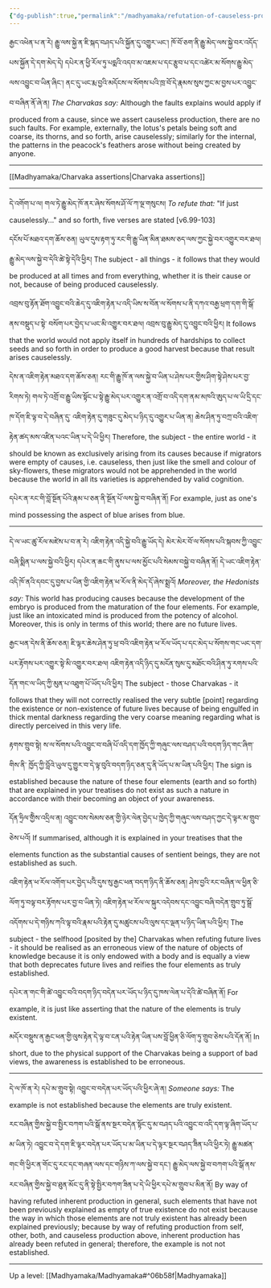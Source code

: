 ```yaml
---
{"dg-publish":true,"permalink":"/madhyamaka/refutation-of-causeless-production-gomde/"}
---
```


རྒྱང་འཕེན་པ་ན་རེ། རྒྱུ་ལས་སྐྱེ་ན་ཇི་སྐད་བཤད་པའི་སྐྱོན་དུ་འགྱུར་ཡང་། ཁོ་བོ་ཅག་ནི་རྒྱུ་མེད་ལས་སྐྱེ་བར་འདོད་པས་སྐྱོན་དེ་དག་མེད་དེ། 
དཔེར་ན་ཕྱི་རོལ་ཏུ་པདྨའི་འདབ་མ་འཇམ་པ་དང་རྩུབ་པ་དང་འཚེར་མ་སོགས་རྒྱུ་མེད་ལས་འབྱུང་བ་ཡིན་ཞིང་། 
ནང་དུ་ཡང་རྨ་བྱའི་མདོངས་ལ་སོགས་པའི་ཁྲ་བོ་དེ་རྣམས་སུས་ཀྱང་མ་བྱས་པར་འབྱུང་བ་བཞིན་ནོ་ཞེ་ན།
*The Charvakas say:* Although the faults explains would apply if produced from a cause, since we assert causeless production, there are no such faults. For example, externally, the lotus's petals being soft and coarse, its thorns, and so forth, arise causelessly; similarly for the internal, the patterns in the peacock's feathers arose without being created by anyone.

---
[[Madhyamaka/Charvaka assertions\|Charvaka assertions]]

---

དེ་འགོག་པ་ལ། གལ་ཏེ་རྒྱུ་མེད་ཁོ་ནར་ཞེས་སོགས་ཤོ་ལོ་ཀ་ལྔ་གསུངས།
*To refute that:* "If just causelessly..." and so forth, five verses are stated [v6.99-103]

དངོས་པོ་མཐའ་དག་ཆོས་ཅན། ཡུལ་དུས་རྟག་ཏུ་རང་གི་རྒྱུ་ཡིན་མིན་ཐམས་ཅད་ལས་ཀྱང་སྐྱེ་བར་འགྱུར་བར་ཐལ། རྒྱུ་མེད་ལས་སྐྱེ་བ་དེའི་ཚེ་སྟེ་དེའི་ཕྱིར། 
The subject - all things - it follows that they would be produced at all times and from everything, whether it is their cause or not, because of being produced causelessly.

འབྲས་བུ་རྟོན་ཐོག་འབྱུང་བའི་ཆེད་དུ་འཇིག་རྟེན་པ་འདི་ཡིས་ས་བོན་ལ་སོགས་པ་ནི་དཀའ་བརྒྱ་ཕྲག་དག་གི་སྒོ་ནས་བསྡུད་པ་སྟེ་
བསོག་པར་བྱེད་པ་ཡང་མི་འགྱུར་བར་ཐལ། འབྲས་བུ་རྒྱུ་མེད་དུ་འབྱུང་བའི་ཕྱིར།
It follows that the world would not apply itself in hundreds of hardships to collect seeds and so forth in order to produce a good harvest because that result arises causelessly.

དེས་ན་འཇིག་རྟེན་མཐའ་དག་ཆོས་ཅན། རང་གི་རྒྱུ་ཁོ་ན་ལས་སྐྱེ་བ་ཡིན་པ་ཤེས་པར་གྱིས་ཤིག་སྟེ་ཤེས་པར་བྱ་རིགས་ཏེ། 
གལ་ཏེ་འགྲོ་བ་རྒྱུ་ཡིས་སྟོང་པ་སྟེ་རྒྱུ་མེད་པར་འགྱུར་ན་འགྲོ་བ་འདི་དག་ནམ་མཁའི་ཨུད་པ་ལ་ཡི་དྲི་དང་ཁ་དོག་ཇི་ལྟ་བ་དེ་བཞིན་དུ་
འཇིག་རྟེན་དུ་གཟུང་དུ་མེད་པ་ཉིད་དུ་འགྱུར་པ་ཡིན་ན། ཆེས་ཤིན་ཏུ་བཀྲ་བའི་འཇིག་རྟེན་ཚད་མས་འཛིན་པའང་ཡིན་པ་དེ་ཡི་ཕྱིར།
Therefore, the subject - the entire world - it should be known as exclusively arising from its causes because if migrators were empty of causes, i.e. causeless, then just like the smell and colour of sky-flowers, these migrators would not be apprehended in the world because the world in all its varieties is apprehended by valid cognition.

དཔེར་ན་རང་གི་བློ་སྔོན་པོའེ་རྣམ་པ་ཅན་ནི་སྔོན་པོ་ལས་སྐྱེ་བ་བཞིན་ནོ།
For example, just as one's mind possessing the aspect of blue arises from blue.

---
དེ་ལ་ཡང་ཚུ་རོལ་མཛེས་པ་བ་ན་རེ། འཇིག་རྟེན་འདི་སྐྱེ་བའི་རྒྱུ་ཡོད་དེ། མེར་མེར་བོ་ལ་སོགས་པའི་སྐབས་ཀྱི་འབྱུང་བཞི་སྨིན་པ་ལས་སྐྱེ་བའི་ཕྱིར། 
དཔེར་ན་ཆང་གི་ནུས་པ་ལས་མྱོང་པའི་སེམས་བསྐྱེ་བ་བཞིན་ནོ། དེ་ཡང་འཇིག་རྟེན་འདི་ཁོ་ནའི་དབང་དུ་བྱས་པ་ཡིན་གྱི་འཇིག་རྟེན་ཕ་རོལ་ནི་མེད་དོ་ཞེས་སྨྲའོ།
*Moreover, the Hedonists say:* This world has producing causes because the development of the embryo is produced from the maturation of the four elements. For example, just like an intoxicated mind is produced from the potency of alcohol. Moreover, this is only in terms of this world; there are no future lives.

རྒྱང་ཕན་དེས་ནི་ཆོས་ཅན། ཇི་ལྟར་ཆེས་ཤེན་ཏུ་ཕྲ་བའི་འཇིག་རྟེན་ཕ་རོལ་ཡོད་པ་དང་མེད་པ་སོགས་གང་ཡང་དག་པར་རྟོགས་པར་འགྱུར་སྟེ་མི་འགྱུར་བར་ཐལ། 
འཇིག་རྟེན་འདི་ཉིད་དུ་མངོན་སུམ་དུ་མཐོང་བའི་ཤིན་ཏུ་རགས་པའི་དོན་གང་ལ་ཡིད་ཀྱི་མུན་པ་འཐུག་པོ་ཡོད་པའི་ཕྱིར།
The subject - those Charvakas - it follows that they will not correctly realised the very subtle [point] regarding the existence or non-existence of future lives because of being engulfed in thick mental darkness regarding the very coarse meaning regarding what is directly perceived in this very life.

རྟགས་གྲུབ་སྟེ། ས་ལ་སོགས་པའི་འབྱུང་བ་བཞི་པོ་འདི་དག་ཁྱོད་ཀྱི་གཞུང་ལས་བཤད་པའི་བདག་ཉིད་གང་ཞིག་གིས་ནི་
ཁྱོད་ཀྱི་བློའེ་ཡུལ་དུ་གྱུར་བ་དེ་ལྟ་བུའི་བདག་ཉིད་ཅན་དུ་ནི་ཡོད་པ་མ་ཡིན་པའི་ཕྱིར།
The sign is established because the nature of these four elements (earth and so forth) that are explained in your treatises do not exist as such a nature in accordance with their becoming an object of your awareness.

དོན་ཧྲིལ་གྱིེས་འདྲིལ་ན། འབྱུང་བས་སེམས་ཅན་གྱི་ཉེར་ལེན་བྱེད་པ་ཁྱེད་ཀྱི་གཞུང་ལས་བཤད་ཀྱང་དེ་ལྟར་མ་གྲུབ་ཅེས་པའོ།
If summarised, although it is explained in your treatises that the elements function as the substantial causes of sentient beings, they are not established as such.

འཇིག་རྟེན་ཕ་རོལ་འགོག་པར་བྱེད་པའིེ་དུས་སུ་རྒྱང་ཕན་བདག་ཉིད་ནི་ཆོས་ཅན། ཤེས་བྱའི་རང་བཞིན་ལ་ཕྱིན་ཅི་ལོག་ཏུ་བལྟ་བར་རྟོགས་པར་བྱ་བ་ཡིན་ཏེ། 
འཇིག་རྟེན་ཕ་རོལ་ལ་སྐུར་འདེབས་དང་འབྱུང་བཞི་བདེན་གྲུབ་ཏུ་སྒྲོ་འདོགས་པ་དེ་གཉིས་ཀའི་ལྟ་བའི་རྣམ་པའི་རྟེན་དུ་མཚུངས་པའི་ལུས་དང་ལྡན་པ་ཉིད་ཡིན་པའི་ཕྱིར།
The subject - the selfhood [posited by the] Charvakas when refuting future lives - it should be realised as an erroneous view of the nature of objects of knowledge because it is only endowed with a body and is equally a view that both deprecates future lives and reifies the four elements as truly established.

དཔེར་ན་གང་གི་ཚེ་འབྱུང་བའི་བདག་ཉིད་བདེན་པར་ཡོད་པ་ཉིད་དུ་ཁས་ལེན་པ་དེའི་ཚེ་བཞིན་ནོ།
For example, it is just like asserting that the nature of the elements is truly existent.

མདོར་བསྡུས་ན་རྒྱང་ཕན་གྱི་ལུས་རྟེན་དེ་ལྟ་བ་ངན་པའི་རྟེན་ཡིན་པས་བློ་ཕྱིན་ཅི་ལོག་ཏུ་གྲུབ་ཅེས་པའི་དོན་ནོ།
In short, due to the physical support of the Charvakas being a support of bad views, the awareness is established to be erroneous.

---
དེ་ལ་ཁོ་ན་རེ། དཔེ་མ་གྲུབ་སྟེ། འབྱུང་བ་བདེན་པར་ཡོད་པའི་ཕྱིར་ཞེ་ན།
*Someone says:* The example is not established because the elements are truly existent.

རང་བཞིན་གྱིས་སྐྱེ་བ་སྤྱིར་བཀག་པའི་སྒོ་ནས་སྔར་བདེན་སྟོང་དུ་མ་བཤད་པའི་འབྱུང་བ་འདི་དག་ལྟ་ཞིག་ཡོད་པ་མ་ཡིན་ཏེ། 
འབྱུང་བ་དེ་དག་ཇི་ལྟར་བདེན་པར་ཡོད་པ་མ་ཡིན་པ་དེ་ལྟར་སྔར་བཤད་ཟིེན་པའི་ཕྱིར་ཏེ། 
རྒྱུ་མཚན་གང་གི་ཕྱིར་ན་གོང་དུ་རང་དང་གཞན་ལས་དང་གཉིས་ཀ་ལས་སྐྱེ་བ་དང་། 
རྒྱུ་མེད་ལས་སྐྱེ་བ་བཀག་པའི་སྒོ་ནས་རང་བཞིན་གྱིས་སྐྱེ་བ་ཐུན་མོང་དུ་ནི་སྟེ་སྤྱིར་བཀག་ཟིན་པ་དེ་ཡི་ཕྱིར་དཔེ་མ་གྲུབ་པ་མིན་ནོ།
By way of having refuted inherent production in general, such elements that have not been previously explained as empty of true existence do not exist because the way in which those elements are not truly existent has already been explained previously; because by way of refuting production from self, other, both, and causeless production above, inherent production has already been refuted in general; therefore, the example is not not established.

---
Up a level: [[Madhyamaka/Madhyamaka#^06b58f\|Madhyamaka]]